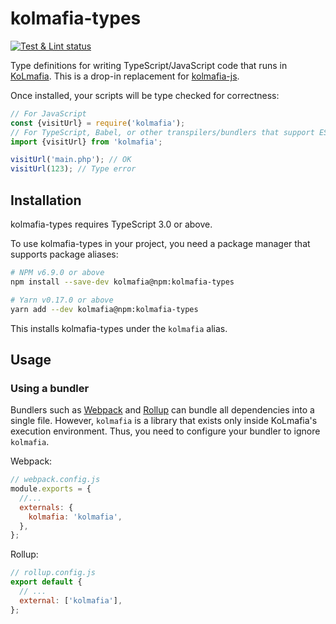 # kolmafia-types

[![Test & Lint status](https://github.com/pastelmind/kolmafia-types/workflows/Test%20&%20Lint/badge.svg)](https://github.com/pastelmind/kolmafia-types/actions?query=workflow%3A%22Test+%26+Lint%22)

Type definitions for writing TypeScript/JavaScript code that runs in [KoLmafia](https://sourceforge.net/projects/kolmafia). This is a drop-in replacement for [kolmafia-js](https://github.com/Loathing-Associates-Scripting-Society/kolmafia-js).

Once installed, your scripts will be type checked for correctness:

```js
// For JavaScript
const {visitUrl} = require('kolmafia');
// For TypeScript, Babel, or other transpilers/bundlers that support ES modules
import {visitUrl} from 'kolmafia';

visitUrl('main.php'); // OK
visitUrl(123); // Type error
```

## Installation

kolmafia-types requires TypeScript 3.0 or above.

To use kolmafia-types in your project, you need a package manager that supports package aliases:

```sh
# NPM v6.9.0 or above
npm install --save-dev kolmafia@npm:kolmafia-types

# Yarn v0.17.0 or above
yarn add --dev kolmafia@npm:kolmafia-types
```

This installs kolmafia-types under the `kolmafia` alias.

## Usage

### Using a bundler

Bundlers such as [Webpack](https://webpack.js.org/) and [Rollup](https://rollupjs.org/) can bundle all dependencies into a single file. However, `kolmafia` is a library that exists only inside KoLmafia's execution environment. Thus, you need to configure your bundler to ignore `kolmafia`.

Webpack:

```js
// webpack.config.js
module.exports = {
  //...
  externals: {
    kolmafia: 'kolmafia',
  },
};
```

Rollup:

```js
// rollup.config.js
export default {
  // ...
  external: ['kolmafia'],
};
```
